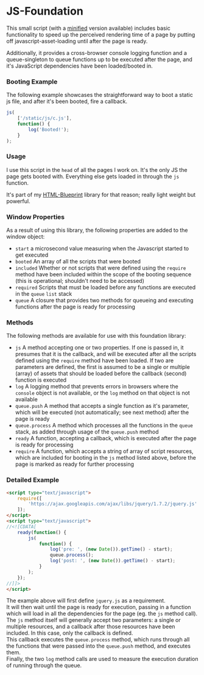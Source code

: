 JS-Foundation
===
This small script (with a
[minified](https://github.com/onassar/JS-Foundation/blob/master/minified.js)
version available) includes basic functionality to speed up the perceived
rendering time of a page by putting off javascript-asset-loading until after the
page is ready.

Additionally, it provides a cross-browser console logging function and a
queue-singleton to queue functions up to be executed after the page, and
it&#039;s JavaScript dependencies have been loaded/booted in.

### Booting Example

The following example showcases the straightforward way to boot a static js
file, and after it&#039;s been booted, fire a callback.

``` javascript
js(
    ['/static/js/c.js'],
    function() {
        log('Booted!');
    }
);
```

### Usage
I use this script in the `head` of all the pages I work on. It&#039;s the only
JS the page gets booted with. Everything else gets loaded in through the `js`
function.

It&#039;s part of my [HTML-Blueprint](https://github.com/onassar/HTML-Blueprint)
library for that reason; really light weight but powerful.

### Window Properties
As a result of using this library, the following properties are added to the
window object:

* `start` a microsecond value measuring when the Javascript started to get
executed
* `booted` An array of all the scripts that were booted
* `included` Whether or not scripts that were defined using the `require` method
have been included within the scope of the booting sequence (this is
operational; shouldn't need to be accessed)
* `required` Scripts that must be loaded before any functions are executed in
the `queue` `list` stack
* `queue` A closure that provides two methods for queueing and executing
functions after the page is ready for processing

### Methods
The following methods are available for use with this foundation library:

* `js` A method accepting one or two properties. If one is passed in, it presumes
that it is the callback, and will be executed after all the scripts defined
using the `require` method have been loaded. If two are parameters are defined,
the first is assumed to be a single or multiple (array) of assets that should be
loaded before the callback (second) function is executed
* `log` A logging method that prevents errors in browsers where the `console`
object is not available, or the `log` method on that object is not available
* `queue.push` A method that accepts a single function as it's parameter, which
will be executed (not automatically; see next method) after the page is ready
* `queue.process` A method which processes all the functions in the `queue`
stack, as added through usage of the `queue.push` method
* `ready` A function, accepting a callback, which is executed after the page is
ready for processing
* `require` A function, which accepts a string of array of script resources,
which are included for booting in the `js` method listed above, before the page
is marked as ready for further processing

### Detailed Example

``` html
<script type="text/javascript">
    require([
        'https://ajax.googleapis.com/ajax/libs/jquery/1.7.2/jquery.js'
    ]);
</script>
<script type="text/javascript">
//<![CDATA[
    ready(function() {
        js(
            function() {
                log('pre: ', (new Date()).getTime() - start);
                queue.process();
                log('post: ', (new Date()).getTime() - start);
            }
        );
    });
//]]>
</script>
```

The example above will first define `jquery.js` as a requirement.  
It will then wait until the page is ready for execution, passing in a function
which will load in all the dependencies for the page (eg. the `js` method
call).  
The `js` method itself will generally accept two parameters: a single or
multiple resources, and a callback after those resources have been included. In
this case, only the callback is defined.  
This callback executes the `queue.process` method, which runs through all the
functions that were passed into the `queue.push` method, and executes them.  
Finally, the two `log` method calls are used to measure the execution duration
of running through the queue.